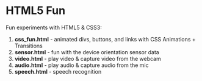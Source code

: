 HTML5 Fun
=========

Fun experiments with HTML5 & CSS3:

1. __css_fun.html__ - animated divs, buttons, and links with CSS Animations + Transitions
1. __sensor.html__ - fun with the device orientation sensor data
1. __video.html__ - play video & capture video from the webcam
1. __audio.html__ - play audio & capture audio from the mic
1. __speech.html__ - speech recognition